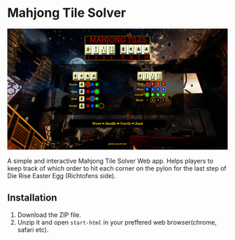 # Mahjong Tile Solver
![Preview](preview.png)

A simple and interactive Mahjong Tile Solver Web app. Helps players to keep track of which order to hit each corner on the pylon for the last step of Die Rise Easter Egg (Richtofens side).

## Installation
1. Download the ZIP file.
2. Unzip it and open `start-html` in your preffered web browser(chrome, safari etc).

